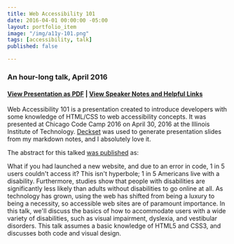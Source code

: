 ```yaml
---
title: Web Accessibility 101
date: 2016-04-01 00:00:00 -05:00
layout: portfolio_item
image: "/img/a11y-101.png"
tags: [accessibility, talk]
published: false

---
```


### An hour-long talk, April 2016
#### [View Presentation as PDF](/documents/web_accessibility_ccc.pdf) | [View Speaker Notes and Helpful Links](/documents/web_accessibility_ccc.md)

<p>Web Accessibility 101 is a presentation created to introduce developers with some knowledge of HTML/CSS to web accessibility concepts. It was presented at Chicago Code Camp 2016 on April 30, 2016 at the Illinois Institute of Technology. <a href="http://www.decksetapp.com/">Deckset</a> was used to generate presentation slides from my markdown notes, and I absolutely love it.</p>
<p>The abstract for this talked <a href="http://chicagocodecamp.com/sessions/detail/1124">was published</a> as: </p>
<p>What if you had launched a new website, and due to an error in code, 1 in 5 users couldn't access it? This isn't hyperbole; 1 in 5 Americans live with a disability. Furthermore, studies show that people with disabilities are significantly less likely than adults without disabilities to go online at all. As technology has grown, using the web has shifted from being a luxury to being a necessity, so accessible web sites are of paramount importance. In this talk, we'll discuss the basics of how to accommodate users with a wide variety of disabilities, such as visual impairment, dyslexia, and vestibular disorders. This talk assumes a basic knowledge of HTML5 and CSS3, and discusses both code and visual design.</p>
